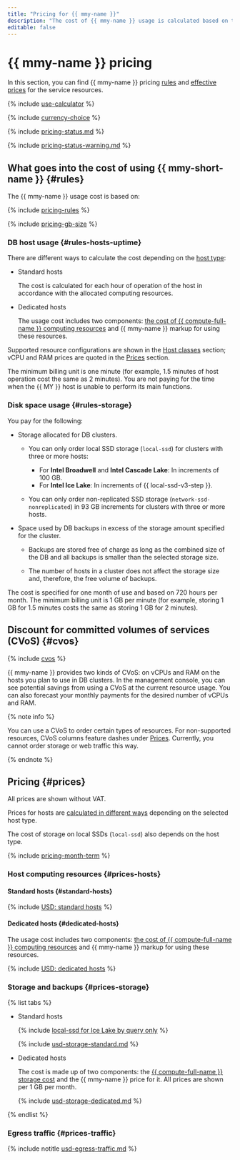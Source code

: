 ```yaml
---
title: "Pricing for {{ mmy-name }}"
description: "The cost of {{ mmy-name }} usage is calculated based on the disk type and storage size, computing resources allocated to cluster hosts, the settings and number of backups, and the amount of outgoing traffic from {{ yandex-cloud }} to the internet."
editable: false
---
```


# {{ mmy-name }} pricing

In this section, you can find {{ mmy-name }} pricing [rules](#rules) and [effective prices](#prices) for the service resources.


{% include [use-calculator](../_includes/pricing/use-calculator.md) %}

{% include [currency-choice](../_includes/pricing/currency-choice.md) %}


{% include [pricing-status.md](../_includes/mdb/pricing-status.md) %}

{% include [pricing-status-warning.md](../_includes/mdb/pricing-status-warning.md) %}

## What goes into the cost of using {{ mmy-short-name }} {#rules}

The {{ mmy-name }} usage cost is based on:

{% include [pricing-rules](../_includes/mdb/pricing-rules.md) %}

{% include [pricing-gb-size](../_includes/pricing-gb-size.md) %}

### DB host usage {#rules-hosts-uptime}



There are different ways to calculate the cost depending on the [host type](concepts/index.md):

* Standard hosts

  The cost is calculated for each hour of operation of the host in accordance with the allocated computing resources.

* Dedicated hosts

  The usage cost includes two components: [the cost of {{ compute-full-name }} computing resources](../compute/pricing.md#prices) and {{ mmy-name }} markup for using these resources.

Supported resource configurations are shown in the [Host classes](concepts/instance-types.md) section; vCPU and RAM prices are quoted in the [Prices](#prices) section.


The minimum billing unit is one minute (for example, 1.5 minutes of host operation cost the same as 2 minutes). You are not paying for the time when the {{ MY }} host is unable to perform its main functions.

### Disk space usage {#rules-storage}

You pay for the following:

* Storage allocated for DB clusters.

   
   * You can only order local SSD storage (`local-ssd`) for clusters with three or more hosts:
      * For **Intel Broadwell** and **Intel Cascade Lake**: In increments of 100 GB.
      * For **Intel Ice Lake**: In increments of {{ local-ssd-v3-step }}.

   * You can only order non-replicated SSD storage (`network-ssd-nonreplicated`) in 93 GB increments for clusters with three or more hosts.


* Space used by DB backups in excess of the storage amount specified for the cluster.

   * Backups are stored free of charge as long as the combined size of the DB and all backups is smaller than the selected storage size.

   * The number of hosts in a cluster does not affect the storage size and, therefore, the free volume of backups.

The cost is specified for one month of use and based on 720 hours per month. The minimum billing unit is 1 GB per minute (for example, storing 1 GB for 1.5 minutes costs the same as storing 1 GB for 2 minutes).


## Discount for committed volumes of services (CVoS) {#cvos}

{% include [cvos](../_includes/mdb/cvos.md) %}

{{ mmy-name }} provides two kinds of CVoS: on vCPUs and RAM on the hosts you plan to use in DB clusters. In the management console, you can see potential savings from using a CVoS at the current resource usage. You can also forecast your monthly payments for the desired number of vCPUs and RAM.

{% note info %}

You can use a CVoS to order certain types of resources. For non-supported resources, CVoS columns feature dashes under [Prices](#prices). Currently, you cannot order storage or web traffic this way.

{% endnote %}


## Pricing {#prices}



All prices are shown without VAT.


Prices for hosts are [calculated in different ways](#rules-hosts-uptime) depending on the selected host type.


The cost of storage on local SSDs (`local-ssd`) also depends on the host type.


{% include [pricing-month-term](../_includes/mdb/pricing-month-term.md) %}

### Host computing resources {#prices-hosts}


#### Standard hosts {#standard-hosts}

 {% include [USD: standard hosts](../_pricing/managed-mysql/usd-hosts-standard.md) %} 

#### Dedicated hosts {#dedicated-hosts}

The usage cost includes two components: [the cost of {{ compute-full-name }} computing resources](../compute/pricing.md#prices) and {{ mmy-name }} markup for using these resources.

 {% include [USD: dedicated hosts](../_pricing/managed-mysql/usd-hosts-dedicated.md) %} 



### Storage and backups {#prices-storage}


{% list tabs %}

- Standard hosts

   {% include [local-ssd for Ice Lake by query only](../_includes/ice-lake-local-ssd-note.md) %}

    {% include [usd-storage-standard.md](../_pricing/managed-mysql/usd-storage-standard.md) %} 

- Dedicated hosts

   The cost is made up of two components: the [{{ compute-full-name }} storage cost](../compute/pricing.md#prices) and the {{ mmy-name }} price for it. All prices are shown per 1 GB per month.

    {% include [usd-storage-dedicated.md](../_pricing/managed-mysql/usd-storage-dedicated.md) %} 

{% endlist %}



### Egress traffic {#prices-traffic}





{% include notitle [usd-egress-traffic.md](../_pricing/usd-egress-traffic.md) %}



